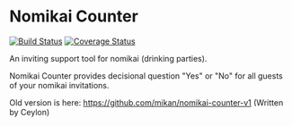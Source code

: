 # Nomikai Counter

[![Build Status](https://travis-ci.org/mikan/nomikai-counter.svg?branch=master)](https://travis-ci.org/mikan/nomikai-counter)
[![Coverage Status](https://coveralls.io/repos/github/mikan/nomikai-counter/badge.svg?branch=master)](https://coveralls.io/github/mikan/nomikai-counter?branch=master)

An inviting support tool for nomikai (drinking parties).

Nomikai Counter provides decisional question "Yes" or "No" for all guests of your nomikai invitations.

Old version is here: https://github.com/mikan/nomikai-counter-v1 (Written by Ceylon)

